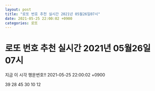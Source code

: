 ```yaml
---
layout: post
title: "로또 번호 추천 실시간 2021년 05월26일07시"
date: 2021-05-25 22:00:02 +0900
categories: 로또
---
```


# 로또 번호 추천 실시간 2021년 05월26일07시

지금 이 시각 행운번호!! 2021-05-25 22:00:02 +0900

 39  28  45  30  10  12 

